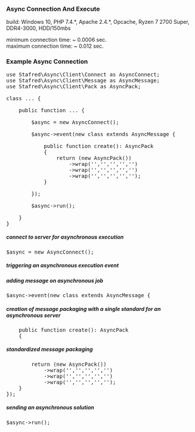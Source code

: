 ### Async Connection And Execute

build: Windows 10, PHP 7.4.\*, Apache 2.4.\*, Opcache, Ryzen 7 2700 Super, DDR4-3000, HDD/150mbs

minimum connection time: ~ 0.0006 sec.
<br>
maximum connection time: ~ 0.012 sec.

### Example Async Connection

<pre>
use Stafred\Async\Client\Connect as AsyncConnect;
use Stafred\Async\Client\Message as AsyncMessage;
use Stafred\Async\Client\Pack as AsyncPack;

class ... {

    public function ... {
    
        $async = new AsyncConnect();
        
        $async->event(new class extends AsyncMessage {
        
            public function create(): AsyncPack
            {
                return (new AsyncPack())
                    ->wrap('','','','','')
                    ->wrap('','','','','')
                    ->wrap('','','','','');
            }
            
        });
        
        $async->run();
        
    }
}
</pre>
##### connect to server for asynchronous execution
<pre>
$async = new AsyncConnect();
</pre>
##### triggering an asynchronous execution event
##### adding message on asynchronous job
<pre>
$async->event(new class extends AsyncMessage {
</pre>
##### creation of message packaging with a single standard for an asynchronous server
<pre>
    public function create(): AsyncPack
    {
</pre>    
##### standardized message packaging
<pre>
        return (new AsyncPack())
            ->wrap('','','','','')
            ->wrap('','','','','')
            ->wrap('','','','','');
    }
});    
</pre>  
##### sending an asynchronous solution
<pre>
$async->run();   
</pre>  
